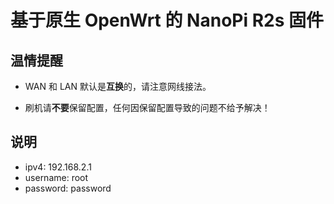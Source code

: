 # 基于原生 OpenWrt 的 NanoPi R2s 固件

## 温情提醒

- WAN 和 LAN 默认是**互换**的，请注意网线接法。

- 刷机请**不要**保留配置，任何因保留配置导致的问题不给予解决！

## 说明

- ipv4: 192.168.2.1
- username: root
- password: password
